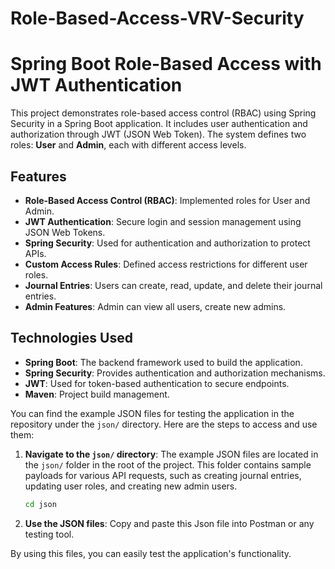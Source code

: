﻿# Role-Based-Access-VRV-Security

 # Spring Boot Role-Based Access with JWT Authentication

This project demonstrates role-based access control (RBAC) using Spring Security in a Spring Boot application. It includes user authentication and authorization through JWT (JSON Web Token). The system defines two roles: **User** and **Admin**, each with different access levels.

## Features
- **Role-Based Access Control (RBAC)**: Implemented roles for User and Admin.
- **JWT Authentication**: Secure login and session management using JSON Web Tokens.
- **Spring Security**: Used for authentication and authorization to protect APIs.
- **Custom Access Rules**: Defined access restrictions for different user roles.
- **Journal Entries**: Users can create, read, update, and delete their journal entries.
- **Admin Features**: Admin can view all users, create new admins.

## Technologies Used
- **Spring Boot**: The backend framework used to build the application.
- **Spring Security**: Provides authentication and authorization mechanisms.
- **JWT**: Used for token-based authentication to secure endpoints.
- **Maven**: Project build management.
  


You can find the example JSON files for testing the application in the repository under the `json/` directory. Here are the steps to access and use them:

1. **Navigate to the `json/` directory**:
    The example JSON files are located in the `json/` folder in the root of the project. This folder contains sample payloads for various API requests, such as creating journal entries, updating user roles, and creating new admin users.

    ```bash
    cd json
    ```

2. **Use the JSON files**:
    Copy and paste this Json file into Postman or any testing tool.


By using this files, you can easily test the application's functionality.




 
